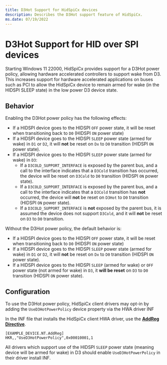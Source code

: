 ```yaml
---
title: D3Hot Support for HidSpiCx devices
description: Describes the D3Hot support feature of HidSpiCx.
ms.date: 07/19/2022
---
```


# D3Hot Support for HID over SPI devices

Starting Windows 11 22000, HidSpiCx provides support for a D3Hot power policy, allowing hardware accelerated controllers to support wake from D3. This increases support for hardware accelerated applications on buses such as PCI to allow the HidSpiCx device to remain armed for wake (in the HIDSPI SLEEP state) in the low power D3 device state.

## Behavior
Enabling the D3Hot power policy has the following effects:
- If a HIDSPI device goes to the HIDSPI `OFF` power state, it will be reset when transitioning back to `D0` (HIDSPI `ON` power state)
- If a HIDSPI device goes to the HIDSPI `SLEEP` power state (armed for wake) in `D1` or `D2`, it will **not** be reset on `Dx` to `D0` transition (HIDSPI `ON` power state).
- If a HIDSPI device goes to the HIDSPI `SLEEP` power state (armed for wake) in `D3`:
    - If a `D3COLD_SUPPORT_INTERFACE` is exposed by the parent bus, and a call to the interface indicates that a `D3Cold` transition has occurred, the device will be reset on `D3Cold` to `D0` transition (HIDSPI `ON` power state).
    - If a `D3COLD_SUPPORT_INTERFACE` is exposed by the parent bus, and a call to the interface indicates that a `D3Cold` transition has **not** occurred, the device will **not** be reset on `D3Hot` to `D0` transition (HIDSPI `ON` power state).
    - If a `D3COLD_SUPPORT_INTERFACE` is **not** exposed by the parent bus, it is assumed the device does not support `D3Cold`, and it will **not** be reset on `D3` to `D0` transition.

Without the D3Hot power policy, the default behavior is:
- If a HIDSPI device goes to the HIDSPI `OFF` power state, it will be reset when transitioning back to `D0` (HIDSPI `ON` power state)
- If a HIDSPI device goes to the HIDSPI `SLEEP` power state (armed for wake) in `D1` or `D2`, it will **not** be reset on `Dx` to `D0` transition (HIDSPI `ON` power state).
- If a HIDSPI device goes to the HIDSPI `SLEEP` (armed for wake) or `OFF` power state (not armed for wake) in `D3`, it **will be reset** on `D3` to `D0` transition (HIDSPI `ON` power state).

## Configuration
To use the D3Hot power policy, HidSpiCx client drivers may opt-in by adding the `UseD3HotPowerPolicy` device property via the HWA driver INF 

In the INF file that installs the HidSpiCx client HWA driver, use the **[AddReg Directive](../install/inf-addreg-directive.md)**.

```
[EXAMPLE_DEVICE.NT.AddReg]
HKR,,"UseD3HotPowerPolicy",0x00010001,1
```

All drivers which support use of the HIDSPI `SLEEP` power state (meaning device will be armed for wake) in D3 should enable `UseD3HotPowerPolicy` in their driver install INF.